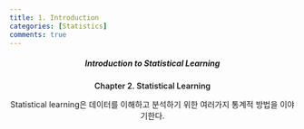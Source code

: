 ```yaml
---
title: 1. Introduction
categories: [Statistics]
comments: true
---
```


<h5 align="center"> Introduction to Statistical Learning </h5> 
<div align="center" style="font-size:14px;">
  <p style="font-weight:600;"> Chapter 2. Statistical Learning</p>
Statistical learning은 데이터를 이해하고 분석하기 위한 여러가지 통계적 방법을 이야기한다. 
</div>

